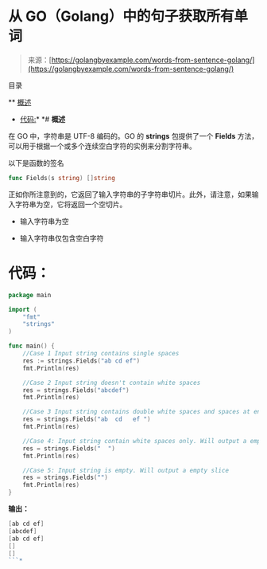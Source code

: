 <!--yml

类别：未分类

日期：2024-10-13 06:12:04

-->

# 从 GO（Golang）中的句子获取所有单词

> 来源：[https://golangbyexample.com/words-from-sentence-golang/](https://golangbyexample.com/words-from-sentence-golang/)

目录

**   [概述](#Overview "概述")

+   [代码:](#Code "代码:")*  *# **概述**

在 GO 中，字符串是 UTF-8 编码的。GO 的 **strings** 包提供了一个 **Fields** 方法，可以用于根据一个或多个连续空白字符的实例来分割字符串。

以下是函数的签名

```go
func Fields(s string) []string 
```

正如你所注意到的，它返回了输入字符串的子字符串切片。此外，请注意，如果输入字符串为空，它将返回一个空切片。

+   输入字符串为空

+   输入字符串仅包含空白字符

# **代码：**

```go
package main

import (
    "fmt"
    "strings"
)

func main() {
    //Case 1 Input string contains single spaces
    res := strings.Fields("ab cd ef")
    fmt.Println(res)

    //Case 2 Input string doesn't contain white spaces
    res = strings.Fields("abcdef")
    fmt.Println(res)

    //Case 3 Input string contains double white spaces and spaces at end too.
    res = strings.Fields("ab  cd   ef ")
    fmt.Println(res)

    //Case 4: Input string contain white spaces only. Will output a empty slice
    res = strings.Fields("  ")
    fmt.Println(res)

    //Case 5: Input string is empty. Will output a empty slice
    res = strings.Fields("")
    fmt.Println(res)
}
```

**输出：**

```go
[ab cd ef]
[abcdef]
[ab cd ef]
[]
[]
```*
